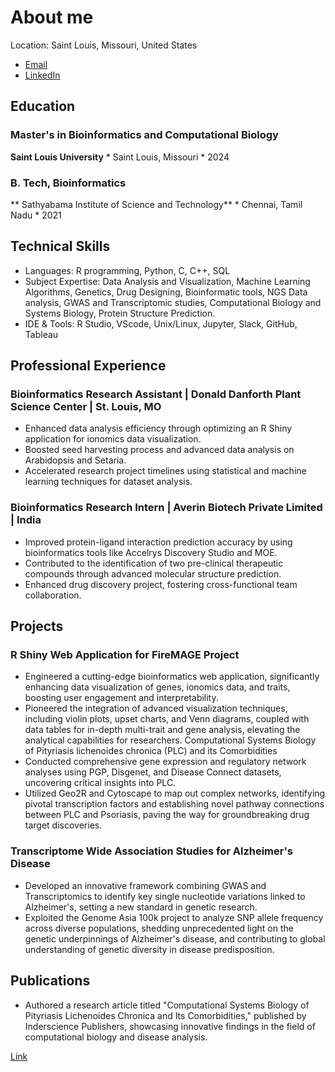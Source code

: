 # About me

Location: Saint Louis, Missouri, United States  
* [Email](sravani.valligari31@gmail.com)
* [LinkedIn](https://www.linkedin.com/in/sravani-valligari-545496170/)

## Education
### Master's in Bioinformatics and Computational Biology
**Saint Louis University** * Saint Louis, Missouri * 2024

### B. Tech, Bioinformatics
** Sathyabama Institute of Science and Technology** * Chennai, Tamil Nadu * 2021

## Technical Skills
* Languages: R programming, Python, C, C++, SQL
* Subject Expertise: Data Analysis and Visualization, Machine Learning Algorithms, Genetics, Drug Designing, Bioinformatic tools, NGS Data analysis, GWAS and Transcriptomic studies, Computational Biology and Systems Biology, Protein Structure Prediction.
* IDE & Tools: R Studio, VScode, Unix/Linux, Jupyter, Slack, GitHub, Tableau

## Professional Experience
### Bioinformatics Research Assistant | Donald Danforth Plant Science Center | St. Louis, MO
* Enhanced data analysis efficiency through optimizing an R Shiny application for ionomics data visualization.
* Boosted seed harvesting process and advanced data analysis on Arabidopsis and Setaria.
* Accelerated research project timelines using statistical and machine learning techniques for dataset analysis.

### Bioinformatics Research Intern | Averin Biotech Private Limited | India
* Improved protein-ligand interaction prediction accuracy by using bioinformatics tools like Accelrys Discovery Studio and MOE.
* Contributed to the identification of two pre-clinical therapeutic compounds through advanced molecular structure prediction.
* Enhanced drug discovery project, fostering cross-functional team collaboration.

## Projects

### R Shiny Web Application for FireMAGE Project
* Engineered a cutting-edge bioinformatics web application, significantly enhancing data visualization of genes, ionomics data, and traits, boosting user engagement and interpretability.
* Pioneered the integration of advanced visualization techniques, including violin plots, upset charts, and Venn diagrams, coupled with data tables for in-depth multi-trait and gene analysis, elevating the analytical capabilities for researchers.
Computational Systems Biology of Pityriasis lichenoides chronica (PLC) and its Comorbidities
* Conducted comprehensive gene expression and regulatory network analyses using PGP, Disgenet, and Disease Connect datasets, uncovering critical insights into PLC.
* Utilized Geo2R and Cytoscape to map out complex networks, identifying pivotal transcription factors and establishing novel pathway connections between PLC and Psoriasis, paving the way for groundbreaking drug target discoveries.

### Transcriptome Wide Association Studies for Alzheimer's Disease
* Developed an innovative framework combining GWAS and Transcriptomics to identify key single nucleotide variations linked to Alzheimer's, setting a new standard in genetic research.
* Exploited the Genome Asia 100k project to analyze SNP allele frequency across diverse populations, shedding unprecedented light on the genetic underpinnings of Alzheimer's disease, and contributing to global understanding of genetic diversity in disease predisposition.

## Publications
* Authored a research article titled "Computational Systems Biology of Pityriasis Lichenoides Chronica and Its Comorbidities," published by Inderscience Publishers, showcasing innovative findings in the field of computational biology and disease analysis.

[Link](https://doi.org/10.1504/IJBRA.2021.120206)